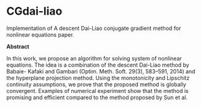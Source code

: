 # CGdai-liao
Implementation of A descent Dai-Liao conjugate gradient method for nonlinear equations paper.

**Abstract**

In this work, we propose an algorithm for solving system of nonlinear equations. The idea is a combination of the descent Dai-Liao method by Babaie- Kafaki and Gambari (Optim. Meth. Soft. 29(3), 583–591, 2014) and the hyperplane projection method. Using the monotonicity and Lipschitz continuity assumptions, we prove that the proposed method is globally convergent. Examples of numerical experiment show that the method is promising and efficient compared to the method proposed by Sun et al.
